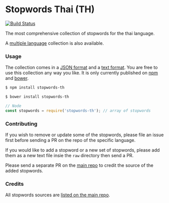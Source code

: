 Stopwords Thai (TH)
=======

[![Build Status](https://travis-ci.org/stopwords-iso/stopwords-th.svg?branch=master)](https://travis-ci.org/stopwords-iso/stopwords-th)

The most comprehensive collection of stopwords for the thai language.

A [multiple language](https://github.com/stopwords-iso/stopwords-iso) collection is also available.

### Usage

The collection comes in a
[JSON format](https://raw.githubusercontent.com/stopwords-iso/stopwords-th/master/stopwords-th.json) and a
[text format](https://raw.githubusercontent.com/stopwords-iso/stopwords-th/master/stopwords-th.txt).
You are free to use this collection any way you like.
It is only currently published on [npm](https://www.npmjs.com/stopwords-th) and [bower](https://bower.io).

```sh
$ npm install stopwords-th
```

```sh
$ bower install stopwords-th
```

```js
// Node
const stopwords = require('stopwords-th'); // array of stopwords
```

### Contributing

If you wish to remove or update some of the stopwords, please file an issue first before sending a PR on the repo of the specific language.

If you would like to add a stopword or a new set of stopwords, please add them as a new text file insie the `raw` directory then send a PR.

Please send a separate PR on the [main repo](https://github.com/stopwords-iso/stopwords-iso) to credit the source of the added stopwords.

### Credits

All stopwords sources are [listed on the main repo](https://github.com/stopwords-iso/stopwords-iso/blob/master/CREDITS.md).
